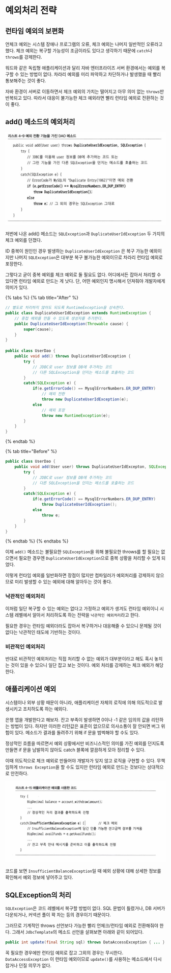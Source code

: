 # 예외처리 전략

## 런타임 예외의 보편화

언체크 예외는 시스템 장애나 프로그램의 오류, 체크 예외는 나머지 일반적인 오류라고 했다. 체크 예외는 복구할 가능성이 조금이라도 있다고 생각하기 때문에 `catch`나 `throws`를 강제한다.

워드와 같은 독립형 애플리케이션과 달리 자바 엔터프라이즈 서버 환경에서는 예외를 복구할 수 있는 방법이 없다. 차라리 예외를 미리 파악하고 차단하거나 발생했을 때 빨리 통보해주는 것이 좋다.

자바 환경이 서버로 이동하면서 체크 예외의 가치는 떨어지고 아무 의미 없는 `throws`만 반복되고 있다. 따라서 대응이 불가능한 체크 예외라면 빨리 런타임 예외로 전환하는 것이 좋다.

## add\(\) 메소드의 예외처리

![](../../.gitbook/assets/toby/exception09.png)

저번에 나온 add\(\) 메소드는 `SQLException`과 `DuplicateUserIdException` 두 가지의 체크 예외를 던졌다.

ID 중복이 원인인 경우 발생하는 `DuplicateUserIdException` 은 복구 가능한 예외이지만 나머지 `SQLException`은 대부분 복구 불가능한 예외이므로 차라리 런타임 예외로 포장한다.

그렇다고 굳이 중복 예외를 체크 예외로 둘 필요도 없다. 어디에서든 잡아서 처리할 수 있다면 런타임 예외로 만드는 게 낫다. 단, 어떤 예외인지 명시해서 던져줘야 개발자에게 의미가 있다.

{% tabs %}
{% tab title="After" %}
```java
// 별도로 처리하지 않아도 되도록 RuntimeException을 상속한다.
public class DuplicateUserIdException extends RuntimeException {
    // 중첩 예외를 만들 수 있도록 생성자를 추가한다.
    public DuplicateUserIdException(Throwable cause) {
        super(cause);
    }
}

public class UserDao {
    public void add() throws DuplicateUserIdException {
        try {
            // JDBC로 user 정보를 DB에 추가하는 코드
            // 다른 SQLException을 던지는 메소드를 호출하는 코드
        }
        catch(SQLException e) {
            if(e.getErrorCode() == MysqlErrorNumbers.ER_DUP_ENTRY)
                // 예외 전환
                throw new DuplicateUserIdException(e);
            else
                // 예외 포장
                throw new RuntimeException(e);
        }
    }
}
```
{% endtab %}

{% tab title="Before" %}
```java
public class UserDao {
    public void add(User user) throws DuplicateUserIdExcepton, SQLException {
        try {
            // JDBC로 user 정보를 DB에 추가하는 코드
            // 다른 SQLException을 던지는 메소드를 호출하는 코드
        }
        catch(SQLException e) {
            if(e.getErrorCode() == MysqlErrorNumbers.ER_DUP_ENTRY)
                throw DuplicateUserIdException();
            else
                throw e;
        }
    }
}
```
{% endtab %}
{% endtabs %}

이제 `add()` 메소드는 불필요한 `SQLException`을 위해 불필요한 throws를 할 필요는 없으면서 필요한 경우엔 `DuplicateUserIdException`으로 중복 상황을 처리할 수 있게 되었다.

이렇게 런타임 예외를 일반화하면 장점이 많지만 컴파일러가 예외처리를 강제하지 않으므로 미리 발생할 수 있는 예외에 대해 알아두는 것이 좋다.

### 낙관적인 예외처리

이처럼 일단 복구할 수 있는 예외는 없다고 가정하고 예외가 생겨도 런타임 예외이니 시스템 레벨에서 알아서 처리하도록 하는 전략을 `낙관적인 예외처리`라고 한다.

필요한 경우는 런타임 예외더라도 잡아서 복구하거나 대응해줄 수 있으니 문제될 것이 없다는 낙관적인 태도에 기반하는 것이다.

### 비관적인 예외처리

반대로 비관적인 예외처리는 직접 처리할 수 없는 예외가 대부분이라고 해도 혹시 놓치는 것이 있을 수 있으니 일단 잡고 보는 것이다. 예외 처리를 강제하는 체크 예외가 해당한다.

## 애플리케이션 예외

시스템이나 외부 상황 때문이 아니라, 애플리케이션 자체의 로직에 의해 의도적으로 발생시키고 조치하도록 하는 예외다.

은행 앱을 개발한다고 해보자. 잔고 부족이 발생하면 0이나 -1 같은 임의의 값을 리턴하는 방법이 있다. 하지만 이러한 리턴값은 표준이 없으므로 의사소통이 잘 안되면 버그 위험이 있다. 메소드가 결과를 돌려주기 위해 if 문을 범벅해야 할 수도 있다.

정상적인 흐름을 따르면서 예외 상황에서만 비즈니스적인 의미를 가진 예외를 던지도록 만들면 if 문을 남발하지 않아도 catch 블록에 깔끔하게 모아 정리할 수 있다.

이때 의도적으로 체크 예외로 만들어야 개발자가 잊지 않고 로직을 구현할 수 있다. 무책임하게 `throws Exception`을 할 수도 있지만 런타임 예외로 만드는 것보다는 상대적으로 안전하다.

![](../../.gitbook/assets/toby/20200203154912.png)

코드를 보면 `InsufficientBalanceException`일 때 예외 상황에 대해 상세한 정보를 확인해서 예외 정보에 넣어주고 있다.

## SQLException의 처리

`SQLException`은 코드 레벨에서 복구할 방법이 없다. SQL 문법이 틀렸거나, DB 서버가 다운되거나, 커넥션 풀이 꽉 차는 등의 경우이기 때문이다.

그러므로 기계적인 throws 선언보다 가능한 빨리 언체크/런타임 예외로 전환해줘야 한다. 그래서 `JdbcTemplate`의 메소드 선언을 살펴보면 아래와 같이 되어있다.

```java
public int update(final String sql) throws DataAccessException { ... }
```

꼭 필요한 경우에만 런타임 예외로 잡고 그외의 경우는 무시한다. `DataAccessException` 이 런타임 예외이므로 `update()`를 사용하는 메소드에서 다시 잡거나 던질 의무가 없다.